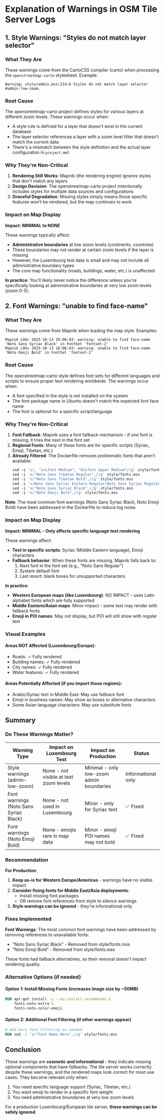 # Explanation of Warnings in OSM Tile Server Logs

## 1. Style Warnings: "Styles do not match layer selector"

### What They Are
These warnings come from the CartoCSS compiler (carto) when processing the `openstreetmap-carto` stylesheet. Example:
```
Warning: style/admin.mss:214:6 Styles do not match layer selector #admin-low-zoom.
```

### Root Cause
The openstreetmap-carto project defines styles for various layers at different zoom levels. These warnings occur when:
- A style rule is defined for a layer that doesn't exist in the current database
- The layer selector references a layer with a zoom level filter that doesn't match the current data
- There's a mismatch between the style definition and the actual layer configuration in `project.mml`

### Why They're Non-Critical
1. **Rendering Still Works**: Mapnik (the rendering engine) ignores styles that don't match any layers
2. **Design Decision**: The openstreetmap-carto project intentionally includes styles for multiple data sources and configurations
3. **Graceful Degradation**: Missing styles simply means those specific features won't be rendered, but the map continues to work

### Impact on Map Display
**Impact: MINIMAL to NONE**

These warnings typically affect:
- **Administrative boundaries** at low zoom levels (continents, countries)
- These boundaries may not render at certain zoom levels if the layer is missing
- However, the Luxembourg test data is small and may not include all administrative boundary types
- The core map functionality (roads, buildings, water, etc.) is unaffected

**In practice**: You'll likely never notice the difference unless you're specifically looking at administrative boundaries at very low zoom levels (zoom 0-5).

## 2. Font Warnings: "unable to find face-name"

### What They Are
These warnings come from Mapnik when loading the map style. Examples:
```
Mapnik LOG> 2025-10-13 18:06:43: warning: unable to find face-name 'Noto Sans Syriac Black' in FontSet 'fontset-2'
Mapnik LOG> 2025-10-13 18:06:43: warning: unable to find face-name 'Noto Emoji Bold' in FontSet 'fontset-2'
```

### Root Cause
The openstreetmap-carto style defines font sets for different languages and scripts to ensure proper text rendering worldwide. The warnings occur when:
- A font specified in the style is not installed on the system
- The font package name in Ubuntu doesn't match the expected font face name
- The font is optional for a specific script/language

### Why They're Non-Critical
1. **Font Fallback**: Mapnik uses a font fallback mechanism - if one font is missing, it tries the next in the font set
2. **Regional Fonts**: Many of these fonts are for specific scripts (Syriac, Emoji, Tibetan, etc.)
3. **Already Filtered**: The Dockerfile removes problematic fonts that aren't available:
   ```dockerfile
   sed -i 's/, "unifont Medium", "Unifont Upper Medium"//g' style/fonts.mss
   sed -i 's/"Noto Sans Tibetan Regular",//g' style/fonts.mss
   sed -i 's/"Noto Sans Tibetan Bold",//g' style/fonts.mss
   sed -i 's/Noto Sans Syriac Eastern Regular/Noto Sans Syriac Regular/g' style/fonts.mss
   sed -i 's/"Noto Sans Syriac Black",//g' style/fonts.mss
   sed -i 's/"Noto Emoji Bold",//g' style/fonts.mss
   ```

**Note**: The most common font warnings (Noto Sans Syriac Black, Noto Emoji Bold) have been addressed in the Dockerfile to reduce log noise.

### Impact on Map Display
**Impact: MINIMAL - Only affects specific language text rendering**

These warnings affect:
- **Text in specific scripts**: Syriac (Middle Eastern language), Emoji characters
- **Fallback behavior**: When these fonts are missing, Mapnik falls back to:
  1. Next font in the font set (e.g., "Noto Sans Regular")
  2. System default font
  3. Last resort: blank boxes for unsupported characters

**In practice**:
- **Western European maps (like Luxembourg)**: NO IMPACT - uses Latin alphabet fonts which are fully supported
- **Middle Eastern/Asian maps**: Minor impact - some text may render with fallback fonts
- **Emoji in POI names**: May not display, but POI will still show with regular text

### Visual Examples

#### Areas NOT Affected (Luxembourg/Europe):
- Roads: ✓ Fully rendered
- Building names: ✓ Fully rendered
- City names: ✓ Fully rendered
- Water features: ✓ Fully rendered

#### Areas Potentially Affected (if you import those regions):
- Arabic/Syriac text in Middle East: May use fallback font
- Emoji in business names: May show as boxes or alternative characters
- Some Asian language characters: May use substitute fonts

## Summary

### Do These Warnings Matter?

| Warning Type | Impact on Luxembourg Test | Impact on Production | Status |
|--------------|---------------------------|---------------------|--------|
| Style warnings (admin-low-zoom) | None - not visible at test zoom levels | Minimal - only low-zoom admin boundaries | Informational only |
| Font warnings (Noto Sans Syriac Black) | None - not used in Luxembourg | Minor - only for Syriac text | ✅ Fixed |
| Font warnings (Noto Emoji Bold) | None - emojis rare in map data | Minor - emoji POI names may not bold | ✅ Fixed |

### Recommendation

**For Production**:
1. **Keep as-is for Western Europe/Americas** - warnings have no visible impact
2. **Consider fixing fonts for Middle East/Asia deployments**:
   - Install missing font packages
   - OR remove font references from style to silence warnings
3. **Style warnings can be ignored** - they're informational only

### Fixes Implemented

**Font Warnings**: The most common font warnings have been addressed by removing references to unavailable fonts:
- "Noto Sans Syriac Black" - Removed from style/fonts.mss
- "Noto Emoji Bold" - Removed from style/fonts.mss

These fonts had fallback alternatives, so their removal doesn't impact rendering quality.

### Alternative Options (if needed)

#### Option 1: Install Missing Fonts (increases image size by ~50MB)
```dockerfile
RUN apt-get install -y --no-install-recommends \
    fonts-noto-extra \
    fonts-noto-color-emoji
```

#### Option 2: Additional Font Filtering (if other warnings appear)
```dockerfile
# Add more font filtering as needed
RUN sed -i 's/"Font Name Here",//g' style/fonts.mss
```

## Conclusion

These warnings are **cosmetic and informational** - they indicate missing optional components that have fallbacks. The tile server works correctly despite these warnings, and the rendered maps look correct for most use cases. They become relevant only when:
1. You need specific language support (Syriac, Tibetan, etc.)
2. You want emoji to render in a specific font weight
3. You need administrative boundaries at very low zoom levels

For a production Luxembourg/European tile server, **these warnings can be safely ignored**.
